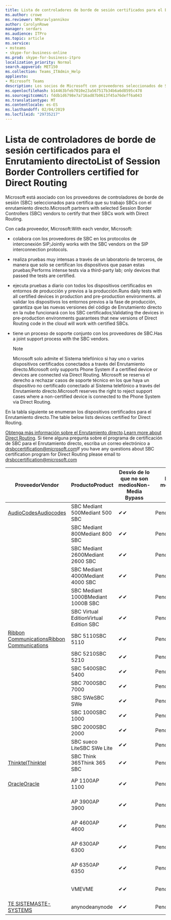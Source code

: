 ```yaml
---
title: Lista de controladores de borde de sesión certificados para el Enrutamiento directo
ms.author: crowe
ms.reviewer: NMuravlyannikov
author: CarolynRowe
manager: serdars
ms.audience: ITPro
ms.topic: article
ms.service:
- msteams
- skype-for-business-online
ms.prod: skype-for-business-itpro
localization_priority: Normal
search.appverid: MET150
ms.collection: Teams_ITAdmin_Help
appliesto:
- Microsoft Teams
description: Los socios de Microsoft con proveedores seleccionados de SBC certifica sus SBCs funcionan con el enrutamiento directo.
ms.openlocfilehash: b14463bfeb7010e23a567517b34b6a6d8595c478
ms.sourcegitcommit: fddb1d6798e7a716ad87b0613f45a76deff6a043
ms.translationtype: MT
ms.contentlocale: es-ES
ms.lasthandoff: 02/04/2019
ms.locfileid: "29735217"
---
```

# <a name="list-of-session-border-controllers-certified-for-direct-routing"></a><span data-ttu-id="df201-103">Lista de controladores de borde de sesión certificados para el Enrutamiento directo</span><span class="sxs-lookup"><span data-stu-id="df201-103">List of Session Border Controllers certified for Direct Routing</span></span>

<span data-ttu-id="df201-104">Microsoft está asociado con los proveedores de controladores de borde de sesión (SBC) seleccionados para certifica que su trabajo SBCs con el enrutamiento directo.</span><span class="sxs-lookup"><span data-stu-id="df201-104">Microsoft partners with selected Session Border Controllers (SBC) vendors to certify that their SBCs work with Direct Routing.</span></span> 

<span data-ttu-id="df201-105">Con cada proveedor, Microsoft:</span><span class="sxs-lookup"><span data-stu-id="df201-105">With each vendor, Microsoft:</span></span> 

- <span data-ttu-id="df201-106">colabora con los proveedores de SBC en los protocolos de interconexión SIP;</span><span class="sxs-lookup"><span data-stu-id="df201-106">Jointly works with the SBC vendors on the SIP interconnection protocols.</span></span>
- <span data-ttu-id="df201-107">realiza pruebas muy intensas a través de un laboratorio de terceros, de manera que solo se certifican los dispositivos que pasan estas pruebas;</span><span class="sxs-lookup"><span data-stu-id="df201-107">Performs intense tests via a third-party lab; only devices that passed the tests are certified.</span></span> 
- <span data-ttu-id="df201-108">ejecuta pruebas a diario con todos los dispositivos certificados en entornos de producción y previos a la producción.</span><span class="sxs-lookup"><span data-stu-id="df201-108">Runs daily tests with all certified devices in production and pre-production environments.</span></span> <span data-ttu-id="df201-109">al validar los dispositivos los entornos previos a la fase de producción, garantiza que las nuevas versiones del código de Enrutamiento directo en la nube funcionará con los SBC certificados;</span><span class="sxs-lookup"><span data-stu-id="df201-109">Validating the devices in pre-production environments guarantees that new versions of Direct Routing code in the cloud will work with certified SBCs.</span></span> 
- <span data-ttu-id="df201-110">tiene un proceso de soporte conjunto con los proveedores de SBC.</span><span class="sxs-lookup"><span data-stu-id="df201-110">Has a joint support process with the SBC vendors.</span></span>


  > [!NOTE]
  > <span data-ttu-id="df201-111">Microsoft solo admite el Sistema telefónico si hay uno o varios dispositivos certificados conectados a través del Enrutamiento directo.</span><span class="sxs-lookup"><span data-stu-id="df201-111">Microsoft only supports Phone System if a certified device or devices are connected via Direct Routing.</span></span> <span data-ttu-id="df201-112">Microsoft se reserva el derecho a rechazar casos de soporte técnico en los que haya un dispositivo no certificado conectado al Sistema telefónico a través del Enrutamiento directo.</span><span class="sxs-lookup"><span data-stu-id="df201-112">Microsoft reserves the right to reject support cases where a non-certified device is connected to the Phone System via Direct Routing.</span></span> 

<span data-ttu-id="df201-113">En la tabla siguiente se enumeran los dispositivos certificados para el Enrutamiento directo.</span><span class="sxs-lookup"><span data-stu-id="df201-113">The table below lists devices certified for Direct Routing.</span></span> 

<span data-ttu-id="df201-114">[Obtenga más información sobre el Enrutamiento directo](https://aka.ms/dr).</span><span class="sxs-lookup"><span data-stu-id="df201-114">[Learn more about Direct Routing](https://aka.ms/dr).</span></span> <span data-ttu-id="df201-115">Si tiene alguna pregunta sobre el programa de certificación de SBC para el Enrutamiento directo, escriba un correo electrónico a drsbccertification@microsoft.com</span><span class="sxs-lookup"><span data-stu-id="df201-115">If you have any questions about SBC certification program for Direct Routing please email to drsbccertification@microsoft.com</span></span>


|                                                       <span data-ttu-id="df201-116">Proveedor</span><span class="sxs-lookup"><span data-stu-id="df201-116">Vendor</span></span>                                                        |       <span data-ttu-id="df201-117">Producto</span><span class="sxs-lookup"><span data-stu-id="df201-117">Product</span></span>       | <span data-ttu-id="df201-118">Desvío de lo que no son medios</span><span class="sxs-lookup"><span data-stu-id="df201-118">Non-Media Bypass</span></span> | <span data-ttu-id="df201-119">Desvío de medios</span><span class="sxs-lookup"><span data-stu-id="df201-119">Media Bypass</span></span> | <span data-ttu-id="df201-120">Versión de software</span><span class="sxs-lookup"><span data-stu-id="df201-120">Software Version</span></span> |
|---------------------------------------------------------------------------------------------------------------------|---------------------|------------------|--------------|------------------|
| [<span data-ttu-id="df201-121">AudioCodes</span><span class="sxs-lookup"><span data-stu-id="df201-121">Audiocodes</span></span>](https://www.audiocodes.com/solutions-products/products/products-for-microsoft-365/direct-routing-for-microsoft-teams) |   <span data-ttu-id="df201-122">SBC Mediant 500</span><span class="sxs-lookup"><span data-stu-id="df201-122">Mediant 500 SBC</span></span>   |     <span data-ttu-id="df201-123">&#10004;</span><span class="sxs-lookup"><span data-stu-id="df201-123">&#10004;</span></span>     |   <span data-ttu-id="df201-124">Pendiente</span><span class="sxs-lookup"><span data-stu-id="df201-124">Pending</span></span>    |  <span data-ttu-id="df201-125">7.20A.200.055</span><span class="sxs-lookup"><span data-stu-id="df201-125">7.20A.200.055</span></span>   |
|                                                                                                                     |   <span data-ttu-id="df201-126">SBC Mediant 800</span><span class="sxs-lookup"><span data-stu-id="df201-126">Mediant 800 SBC</span></span>   |     <span data-ttu-id="df201-127">&#10004;</span><span class="sxs-lookup"><span data-stu-id="df201-127">&#10004;</span></span>     |   <span data-ttu-id="df201-128">Pendiente</span><span class="sxs-lookup"><span data-stu-id="df201-128">Pending</span></span>    |  <span data-ttu-id="df201-129">7.20A.200.055</span><span class="sxs-lookup"><span data-stu-id="df201-129">7.20A.200.055</span></span>   |
|                                                                                                                     |  <span data-ttu-id="df201-130">SBC Mediant 2600</span><span class="sxs-lookup"><span data-stu-id="df201-130">Mediant 2600 SBC</span></span>   |     <span data-ttu-id="df201-131">&#10004;</span><span class="sxs-lookup"><span data-stu-id="df201-131">&#10004;</span></span>     |   <span data-ttu-id="df201-132">Pendiente</span><span class="sxs-lookup"><span data-stu-id="df201-132">Pending</span></span>    |  <span data-ttu-id="df201-133">7.20A.200.055</span><span class="sxs-lookup"><span data-stu-id="df201-133">7.20A.200.055</span></span>   |
|                                                                                                                     |  <span data-ttu-id="df201-134">SBC Mediant 4000</span><span class="sxs-lookup"><span data-stu-id="df201-134">Mediant 4000 SBC</span></span>   |     <span data-ttu-id="df201-135">&#10004;</span><span class="sxs-lookup"><span data-stu-id="df201-135">&#10004;</span></span>     |   <span data-ttu-id="df201-136">Pendiente</span><span class="sxs-lookup"><span data-stu-id="df201-136">Pending</span></span>    |  <span data-ttu-id="df201-137">7.20A.200.055</span><span class="sxs-lookup"><span data-stu-id="df201-137">7.20A.200.055</span></span>   |
|                                                                                                                     | <span data-ttu-id="df201-138">SBC Mediant 1000B</span><span class="sxs-lookup"><span data-stu-id="df201-138">Mediant 1000B  SBC</span></span>  |     <span data-ttu-id="df201-139">&#10004;</span><span class="sxs-lookup"><span data-stu-id="df201-139">&#10004;</span></span>     |   <span data-ttu-id="df201-140">Pendiente</span><span class="sxs-lookup"><span data-stu-id="df201-140">Pending</span></span>    |  <span data-ttu-id="df201-141">7.20A.200.055</span><span class="sxs-lookup"><span data-stu-id="df201-141">7.20A.200.055</span></span>   |
|                                                                                                                     | <span data-ttu-id="df201-142">SBC Virtual Edition</span><span class="sxs-lookup"><span data-stu-id="df201-142">Virtual Edition SBC</span></span> |     <span data-ttu-id="df201-143">&#10004;</span><span class="sxs-lookup"><span data-stu-id="df201-143">&#10004;</span></span>     |   <span data-ttu-id="df201-144">Pendiente</span><span class="sxs-lookup"><span data-stu-id="df201-144">Pending</span></span>    |  <span data-ttu-id="df201-145">7.20A.200.055</span><span class="sxs-lookup"><span data-stu-id="df201-145">7.20A.200.055</span></span>   |
|  [<span data-ttu-id="df201-146">Ribbon Communications</span><span class="sxs-lookup"><span data-stu-id="df201-146">Ribbon Communications</span></span>](https://ribboncommunications.com/solutions/enterprise-solutions/microsoft-skype-business)  |      <span data-ttu-id="df201-147">SBC 5110</span><span class="sxs-lookup"><span data-stu-id="df201-147">SBC 5110</span></span>       |     <span data-ttu-id="df201-148">&#10004;</span><span class="sxs-lookup"><span data-stu-id="df201-148">&#10004;</span></span>     |   <span data-ttu-id="df201-149">Pendiente</span><span class="sxs-lookup"><span data-stu-id="df201-149">Pending</span></span>    |       <span data-ttu-id="df201-150">V6.2</span><span class="sxs-lookup"><span data-stu-id="df201-150">V6.2</span></span>       |
|                                                                                                                     |      <span data-ttu-id="df201-151">SBC 5210</span><span class="sxs-lookup"><span data-stu-id="df201-151">SBC 5210</span></span>       |     <span data-ttu-id="df201-152">&#10004;</span><span class="sxs-lookup"><span data-stu-id="df201-152">&#10004;</span></span>     |   <span data-ttu-id="df201-153">Pendiente</span><span class="sxs-lookup"><span data-stu-id="df201-153">Pending</span></span>    |       <span data-ttu-id="df201-154">V6.2</span><span class="sxs-lookup"><span data-stu-id="df201-154">V6.2</span></span>       |
|                                                                                                                     |      <span data-ttu-id="df201-155">SBC 5400</span><span class="sxs-lookup"><span data-stu-id="df201-155">SBC 5400</span></span>       |     <span data-ttu-id="df201-156">&#10004;</span><span class="sxs-lookup"><span data-stu-id="df201-156">&#10004;</span></span>     |   <span data-ttu-id="df201-157">Pendiente</span><span class="sxs-lookup"><span data-stu-id="df201-157">Pending</span></span>    |       <span data-ttu-id="df201-158">V6.2</span><span class="sxs-lookup"><span data-stu-id="df201-158">V6.2</span></span>       |
|                                                                                                                     |      <span data-ttu-id="df201-159">SBC 7000</span><span class="sxs-lookup"><span data-stu-id="df201-159">SBC 7000</span></span>       |     <span data-ttu-id="df201-160">&#10004;</span><span class="sxs-lookup"><span data-stu-id="df201-160">&#10004;</span></span>     |   <span data-ttu-id="df201-161">Pendiente</span><span class="sxs-lookup"><span data-stu-id="df201-161">Pending</span></span>    |       <span data-ttu-id="df201-162">V6.2</span><span class="sxs-lookup"><span data-stu-id="df201-162">V6.2</span></span>       |
|                                                                                                                     |       <span data-ttu-id="df201-163">SBC SWe</span><span class="sxs-lookup"><span data-stu-id="df201-163">SBC SWe</span></span>       |     <span data-ttu-id="df201-164">&#10004;</span><span class="sxs-lookup"><span data-stu-id="df201-164">&#10004;</span></span>     |   <span data-ttu-id="df201-165">Pendiente</span><span class="sxs-lookup"><span data-stu-id="df201-165">Pending</span></span>    |       <span data-ttu-id="df201-166">V6.2</span><span class="sxs-lookup"><span data-stu-id="df201-166">V6.2</span></span>       |
|                                                                                                                     |      <span data-ttu-id="df201-167">SBC 1000</span><span class="sxs-lookup"><span data-stu-id="df201-167">SBC 1000</span></span>       |     <span data-ttu-id="df201-168">&#10004;</span><span class="sxs-lookup"><span data-stu-id="df201-168">&#10004;</span></span>     |   <span data-ttu-id="df201-169">Pendiente</span><span class="sxs-lookup"><span data-stu-id="df201-169">Pending</span></span>    |      <span data-ttu-id="df201-170">V7.0.2</span><span class="sxs-lookup"><span data-stu-id="df201-170">V7.0.2</span></span>      |
|                                                                                                                     |      <span data-ttu-id="df201-171">SBC 2000</span><span class="sxs-lookup"><span data-stu-id="df201-171">SBC 2000</span></span>       |     <span data-ttu-id="df201-172">&#10004;</span><span class="sxs-lookup"><span data-stu-id="df201-172">&#10004;</span></span>     |   <span data-ttu-id="df201-173">Pendiente</span><span class="sxs-lookup"><span data-stu-id="df201-173">Pending</span></span>    |      <span data-ttu-id="df201-174">V7.0.2</span><span class="sxs-lookup"><span data-stu-id="df201-174">V7.0.2</span></span>      |
|                                                                                                                     |    <span data-ttu-id="df201-175">SBC sueco Lite</span><span class="sxs-lookup"><span data-stu-id="df201-175">SBC SWe Lite</span></span>     |     <span data-ttu-id="df201-176">&#10004;</span><span class="sxs-lookup"><span data-stu-id="df201-176">&#10004;</span></span>     |   <span data-ttu-id="df201-177">Pendiente</span><span class="sxs-lookup"><span data-stu-id="df201-177">Pending</span></span>    |      <span data-ttu-id="df201-178">V7.0.4</span><span class="sxs-lookup"><span data-stu-id="df201-178">V7.0.4</span></span>      |
|                     [<span data-ttu-id="df201-179">Thinktel</span><span class="sxs-lookup"><span data-stu-id="df201-179">Thinktel</span></span>](https://www.thinktel.ca/services/think-365/think-365-overview/)                      |    <span data-ttu-id="df201-180">SBC Think 365</span><span class="sxs-lookup"><span data-stu-id="df201-180">Think 365 SBC</span></span>    |     <span data-ttu-id="df201-181">&#10004;</span><span class="sxs-lookup"><span data-stu-id="df201-181">&#10004;</span></span>     |   <span data-ttu-id="df201-182">Pendiente</span><span class="sxs-lookup"><span data-stu-id="df201-182">Pending</span></span>    |       <span data-ttu-id="df201-183">V1.4</span><span class="sxs-lookup"><span data-stu-id="df201-183">V1.4</span></span>       |
|                     [<span data-ttu-id="df201-184">Oracle</span><span class="sxs-lookup"><span data-stu-id="df201-184">Oracle</span></span>](https://www.oracle.com/industries/communications/enterprise-session-border-controller/microsoft.html)                      |    <span data-ttu-id="df201-185">AP 1100</span><span class="sxs-lookup"><span data-stu-id="df201-185">AP 1100</span></span>      |    <span data-ttu-id="df201-186">&#10004;</span><span class="sxs-lookup"><span data-stu-id="df201-186">&#10004;</span></span>     |   <span data-ttu-id="df201-187">Pendiente</span><span class="sxs-lookup"><span data-stu-id="df201-187">Pending</span></span>  |   <span data-ttu-id="df201-188">GA ECZ8.1.0 MR-1 (compilación 145)</span><span class="sxs-lookup"><span data-stu-id="df201-188">ECZ8.1.0 MR-1 GA (Build 145)</span></span>  |
|                                                                                                                    |    <span data-ttu-id="df201-189">AP 3900</span><span class="sxs-lookup"><span data-stu-id="df201-189">AP 3900</span></span>           |    <span data-ttu-id="df201-190">&#10004;</span><span class="sxs-lookup"><span data-stu-id="df201-190">&#10004;</span></span>     |   <span data-ttu-id="df201-191">Pendiente</span><span class="sxs-lookup"><span data-stu-id="df201-191">Pending</span></span>  |   <span data-ttu-id="df201-192">GA ECZ8.1.0 MR-1 (compilación 145)</span><span class="sxs-lookup"><span data-stu-id="df201-192">ECZ8.1.0 MR-1 GA (Build 145)</span></span>  | 
|                                                                                                                    |      <span data-ttu-id="df201-193">AP 4600</span><span class="sxs-lookup"><span data-stu-id="df201-193">AP 4600</span></span>         |    <span data-ttu-id="df201-194">&#10004;</span><span class="sxs-lookup"><span data-stu-id="df201-194">&#10004;</span></span>   |   <span data-ttu-id="df201-195">Pendiente</span><span class="sxs-lookup"><span data-stu-id="df201-195">Pending</span></span>    |     <span data-ttu-id="df201-196">GA ECZ8.1.0 MR-1 (compilación 145)</span><span class="sxs-lookup"><span data-stu-id="df201-196">ECZ8.1.0 MR-1 GA (Build 145)</span></span>  |
|                                                                                                                    |      <span data-ttu-id="df201-197">AP 6300</span><span class="sxs-lookup"><span data-stu-id="df201-197">AP 6300</span></span>         |    <span data-ttu-id="df201-198">&#10004;</span><span class="sxs-lookup"><span data-stu-id="df201-198">&#10004;</span></span>   |   <span data-ttu-id="df201-199">Pendiente</span><span class="sxs-lookup"><span data-stu-id="df201-199">Pending</span></span>    |     <span data-ttu-id="df201-200">GA ECZ8.1.0 MR-1 (compilación 145)</span><span class="sxs-lookup"><span data-stu-id="df201-200">ECZ8.1.0 MR-1 GA (Build 145)</span></span>  |
|                                                                                                                   |      <span data-ttu-id="df201-201">AP 6350</span><span class="sxs-lookup"><span data-stu-id="df201-201">AP 6350</span></span>           |    <span data-ttu-id="df201-202">&#10004;</span><span class="sxs-lookup"><span data-stu-id="df201-202">&#10004;</span></span>   |   <span data-ttu-id="df201-203">Pendiente</span><span class="sxs-lookup"><span data-stu-id="df201-203">Pending</span></span>    |     <span data-ttu-id="df201-204">GA ECZ8.1.0 MR-1 (compilación 145)</span><span class="sxs-lookup"><span data-stu-id="df201-204">ECZ8.1.0 MR-1 GA (Build 145)</span></span>  |                                             
|                                                                                                                    |      <span data-ttu-id="df201-205">VME</span><span class="sxs-lookup"><span data-stu-id="df201-205">VME</span></span>           |    <span data-ttu-id="df201-206">&#10004;</span><span class="sxs-lookup"><span data-stu-id="df201-206">&#10004;</span></span>    |   <span data-ttu-id="df201-207">Pendiente</span><span class="sxs-lookup"><span data-stu-id="df201-207">Pending</span></span>    |     <span data-ttu-id="df201-208">GA ECZ8.1.0 MR-1 (compilación 145)</span><span class="sxs-lookup"><span data-stu-id="df201-208">ECZ8.1.0 MR-1 GA (Build 145)</span></span>   |
|                     [<span data-ttu-id="df201-209">TE SISTEMAS</span><span class="sxs-lookup"><span data-stu-id="df201-209">TE-SYSTEMS</span></span>](https://www.anynode.de/anynode-and-microsoft-teams/)                               |     <span data-ttu-id="df201-210">anynode</span><span class="sxs-lookup"><span data-stu-id="df201-210">anynode</span></span>         |     <span data-ttu-id="df201-211">&#10004;</span><span class="sxs-lookup"><span data-stu-id="df201-211">&#10004;</span></span>   |   <span data-ttu-id="df201-212">Pendiente</span><span class="sxs-lookup"><span data-stu-id="df201-212">Pending</span></span>    |      <span data-ttu-id="df201-213">V3.16.2</span><span class="sxs-lookup"><span data-stu-id="df201-213">v3.16.2</span></span>      |
